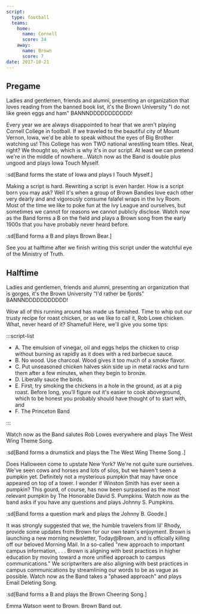 ```yaml
---
script:
  type: football
  teams:
    home:
      name: Cornell
      score: 34
    away:
      name: Brown
      score: 7
date: 2017-10-21
---
```


## Pregame

Ladies and gentlemen, friends and alumni, presenting an organization that loves reading from the banned book list, it's the Brown University "I do not like green eggs and ham" BANNNDDDDDDDDDDD!

Every year we are always disappointed to hear that we aren't playing Cornell College in football. If we traveled to the beautiful city of Mount Vernon, Iowa, we'd be able to speak without the eyes of Big Brother watching us! This College has won TWO national wrestling team titles. Neat, right? We thought so, which is why it's in our script. At least we can pretend we're in the middle of nowhere...Watch now as the Band is double plus ungood and plays Iowa Touch Myself.

:sd[Band forms the state of Iowa and plays I Touch Myself.]

Making a script is hard. Rewriting a script is even harder. How is a script born you may ask? Well it's when a group of Brown Bandies love each other very dearly and and vigorously consume falafel wraps in the Ivy Room. Most of the time we like to poke fun at the Ivy League and ourselves, but sometimes we cannot for reasons we cannot publicly disclose. Watch now as the Band forms a B on the field and plays a Brown song from the early 1900s that you have probably never heard before.

:sd[Band forms a B and plays Brown Bear.]

See you at halftime after we finish writing this script under the watchful eye of the Ministry of Truth.

## Halftime

Ladies and gentlemen, friends and alumni, presenting an organization that is gorges, it's the Brown University "I'd rather be fjords" BANNNDDDDDDDDDDD!

Wow all of this running around has made us famished. Time to whip out our trusty recipe for roast chicken, or as we like to call it, Rob Lowe chicken. What, never heard of it? Shameful! Here, we'll give you some tips:

:::script-list

- A. The emulsion of vinegar, oil and eggs helps the chicken to crisp without burning as rapidly as it does with a red barbecue sauce.
- B. No wood. Use charcoal. Wood gives it too much of a smoke flavor.
- C. Put unseasoned chicken halves skin side up in metal racks and turn them after a few minutes, when they begin to bronze.
- D. Liberally sauce the birds.
- E. First, try smoking the chickens in a hole in the ground, as at a pig roast. Before long, you'll figure out it's easier to cook aboveground, which to be honest you probably should have thought of to start with, and
- F. The Princeton Band

:::

Watch now as the Band salutes Rob Lowes everywhere and plays The West Wing Theme Song.

:sd[Band forms a drumstick and plays the The West Wing Theme Song .]

Does Halloween come to upstate New York? We're not quite sure ourselves. We've seen cows and horses and lots of silos, but we haven't seen a pumpkin yet. Definitely not a mysterious pumpkin that may have once appeared on top of a tower. I wonder if Winston Smith has ever seen a pumpkin? This gourd, of course, has now been surpassed as the most relevant pumpkin by The Honorable David S. Pumpkins. Watch now as the band asks if you have any questions and plays Johnny S. Pumpkins.

:sd[Band forms a question mark and plays the Johnny B. Goode.]

It was strongly suggested that we, the humble travelers from lil' Rhody, provide some updates from Brown for our own team's enjoyment. Brown is launching a new morning newsletter, Today@Brown, and is officially killing off our beloved Morning Mail. In a so-called "new approach to important campus information, . . . Brown is aligning with best practices in higher education by moving toward a more unified approach to campus communications." We scriptwriters are also aligning with best practices in campus communications by streamlining our words to be as vague as possible. Watch now as the Band takes a "phased approach" and plays Email Deleting Song.

:sd[Band forms a B and plays the Brown Cheering Song.]

Emma Watson went to Brown. Brown Band out.
